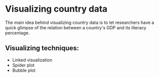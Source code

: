 # Visualizing country data
The main idea behind visualizing country data is to let researchers have a quick glimpse of the relation between a country's GDP and its literacy percentage. 

## Visualizing techniques:
- Linked visualization
- Spider plot
- Bubble plot


